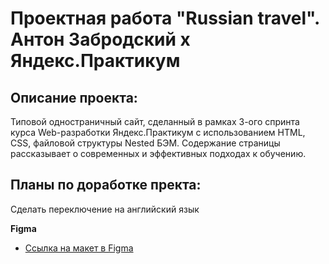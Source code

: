 # Проектная работа "Russian travel". Антон Забродский х Яндекс.Практикум

## Описание проекта:
Типовой одностраничный сайт, сделанный в рамках 3-ого спринта курса Web-разработки Яндекс.Практикум с использованием HTML, CSS, файловой структуры  Nested БЭМ. Содержание страницы рассказывает о современных и эффективных подходах к обучению.

## Планы по доработке пректа:
Сделать переключение на английский язык

**Figma**

* [Ссылка на макет в Figma](https://www.figma.com/file/5S2WSbEFL6awjVWJ0NWL8Q/Sprint-3_-Russia-_-desktop-mobile?node-id=28503%3A0)

